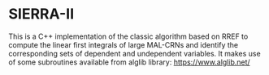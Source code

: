 # SIERRA-II
This is a C++  implementation of the classic algorithm based on RREF to compute the linear first integrals of large MAL-CRNs and identify the corresponding sets 
of dependent and undependent variables. It makes use of some subroutines available from alglib library: https://www.alglib.net/
